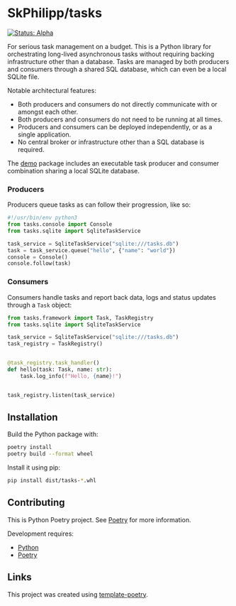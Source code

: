# SkPhilipp/tasks

[![Status: Alpha](https://img.shields.io/badge/status-alpha-red)](https://release-engineers.com/open-source-badges/)

For serious task management on a budget. This is a Python library for orchestrating long-lived asynchronous tasks without requiring backing infrastructure other
than a database. Tasks are managed by both producers and consumers through a shared SQL database, which can even be a local SQLite file.

Notable architectural features:

- Both producers and consumers do not directly communicate with or amongst each other.
- Both producers and consumers do not need to be running at all times.
- Producers and consumers can be deployed independently, or as a single application.
- No central broker or infrastructure other than a SQL database is required.

The [demo](demo) package includes an executable task producer and consumer combination sharing a local SQLite database.

### Producers

Producers queue tasks as can follow their progression, like so:

```python
#!/usr/bin/env python3
from tasks.console import Console
from tasks.sqlite import SqliteTaskService

task_service = SqliteTaskService("sqlite:///tasks.db")
task = task_service.queue("hello", {"name": "world"})
console = Console()
console.follow(task)
```

### Consumers

Consumers handle tasks and report back data, logs and status updates through a `Task` object:

```python
from tasks.framework import Task, TaskRegistry
from tasks.sqlite import SqliteTaskService

task_service = SqliteTaskService("sqlite:///tasks.db")
task_registry = TaskRegistry()


@task_registry.task_handler()
def hello(task: Task, name: str):
    task.log_info(f"Hello, {name}!")


task_registry.listen(task_service)
```

## Installation

Build the Python package with:

```bash
poetry install
poetry build --format wheel
```

Install it using pip:

```bash
pip install dist/tasks-*.whl
```

## Contributing

This is Python Poetry project.
See [Poetry](https://python-poetry.org/) for more information.

Development requires:

- [Python](https://www.python.org/)
- [Poetry](https://python-poetry.org/)

## Links

This project was created using [template-poetry](https://github.com/release-engineers/template-poetry).

